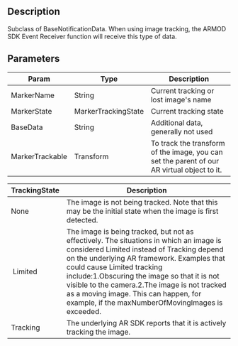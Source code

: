
## Description

Subclass of BaseNotificationData. When using image tracking, the ARMOD SDK Event Receiver function will receive this type of data.

## Parameters
| Param           | Type                | Description                                                                                 |
| --------------- | ------------------- | ------------------------------------------------------------------------------------------- |
| MarkerName      | String              | Current tracking or lost image's name                                                       |
| MarkerState     | MarkerTrackingState | Current tracking state                                                                      |
| BaseData        | String              | Additional data, generally not used                                                         |
| MarkerTrackable | Transform           | To track the transform of the image, you can set the parent of our AR virtual object to it. |




| TrackingState | Description                                                                                                                                                                                                                                                                                                                                                                                                      |
| ------------- | ---------------------------------------------------------------------------------------------------------------------------------------------------------------------------------------------------------------------------------------------------------------------------------------------------------------------------------------------------------------------------------------------------------------- |
| None          | The image is not being tracked. Note that this may be the initial state when the image is first detected.                                                                                                                                                                                                                                                                                                        |
| ​​ Limited    | The image is being tracked, but not as effectively. The situations in which an image is considered Limited instead of Tracking depend on the underlying AR framework. Examples that could cause Limited tracking include:1.Obscuring the image so that it is not visible to the camera.2.The image is not tracked as a moving image. This can happen, for example, if the maxNumberOfMovingImages is exceeded.​​ |
| Tracking      | The underlying AR SDK reports that it is actively tracking the image.                                                                                                                                                                                                                                                                                                                                            |



